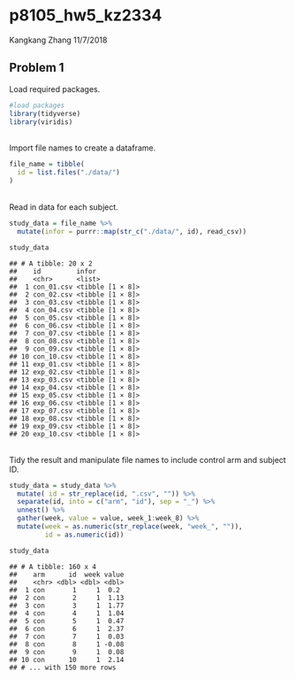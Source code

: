 p8105\_hw5\_kz2334
================
Kangkang Zhang
11/7/2018

Problem 1
---------

Load required packages.

``` r
#load packages
library(tidyverse)
library(viridis)
```

<br> Import file names to create a dataframe.

``` r
file_name = tibble(
  id = list.files("./data/")
)
```

<br> Read in data for each subject.

``` r
study_data = file_name %>% 
  mutate(infor = purrr::map(str_c("./data/", id), read_csv)) 

study_data
```

    ## # A tibble: 20 x 2
    ##    id         infor           
    ##    <chr>      <list>          
    ##  1 con_01.csv <tibble [1 × 8]>
    ##  2 con_02.csv <tibble [1 × 8]>
    ##  3 con_03.csv <tibble [1 × 8]>
    ##  4 con_04.csv <tibble [1 × 8]>
    ##  5 con_05.csv <tibble [1 × 8]>
    ##  6 con_06.csv <tibble [1 × 8]>
    ##  7 con_07.csv <tibble [1 × 8]>
    ##  8 con_08.csv <tibble [1 × 8]>
    ##  9 con_09.csv <tibble [1 × 8]>
    ## 10 con_10.csv <tibble [1 × 8]>
    ## 11 exp_01.csv <tibble [1 × 8]>
    ## 12 exp_02.csv <tibble [1 × 8]>
    ## 13 exp_03.csv <tibble [1 × 8]>
    ## 14 exp_04.csv <tibble [1 × 8]>
    ## 15 exp_05.csv <tibble [1 × 8]>
    ## 16 exp_06.csv <tibble [1 × 8]>
    ## 17 exp_07.csv <tibble [1 × 8]>
    ## 18 exp_08.csv <tibble [1 × 8]>
    ## 19 exp_09.csv <tibble [1 × 8]>
    ## 20 exp_10.csv <tibble [1 × 8]>

<br> Tidy the result and manipulate file names to include control arm and subject ID.

``` r
study_data = study_data %>%
  mutate( id = str_replace(id, ".csv", "")) %>% 
  separate(id, into = c("arm", "id"), sep = "_") %>%
  unnest() %>% 
  gather(week, value = value, week_1:week_8) %>% 
  mutate(week = as.numeric(str_replace(week, "week_", "")),
         id = as.numeric(id))

study_data
```

    ## # A tibble: 160 x 4
    ##    arm      id  week value
    ##    <chr> <dbl> <dbl> <dbl>
    ##  1 con       1     1  0.2 
    ##  2 con       2     1  1.13
    ##  3 con       3     1  1.77
    ##  4 con       4     1  1.04
    ##  5 con       5     1  0.47
    ##  6 con       6     1  2.37
    ##  7 con       7     1  0.03
    ##  8 con       8     1 -0.08
    ##  9 con       9     1  0.08
    ## 10 con      10     1  2.14
    ## # ... with 150 more rows
